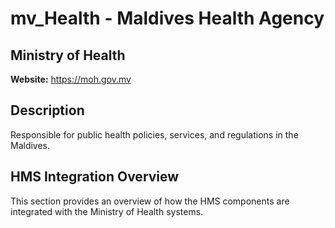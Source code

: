 # mv_Health - Maldives Health Agency

## Ministry of Health

**Website:** https://moh.gov.mv

## Description

Responsible for public health policies, services, and regulations in the Maldives.

## HMS Integration Overview

This section provides an overview of how the HMS components are integrated with the Ministry of Health systems.
